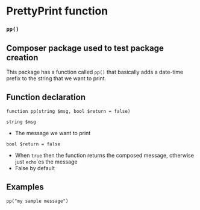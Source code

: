 # PrettyPrint function

### `pp()`

## Composer package used to test package creation

This package has a function called `pp()` that basically adds a date-time prefix to the string that we want to print.

## Function declaration

`function pp(string $msg, bool $return = false)`

`string $msg`
- The message we want to print

`bool $return = false`
- When `true` then the function returns the composed message, otherwise just `echo`\`es the message
- False by default

## Examples

`pp("my sample message")`
